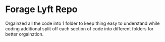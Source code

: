# Forage Lyft Repo
Orgainzed all the code into 1 folder to keep thing easy to understand while coding additional split off each section of code into different folders for better orgainztion.
